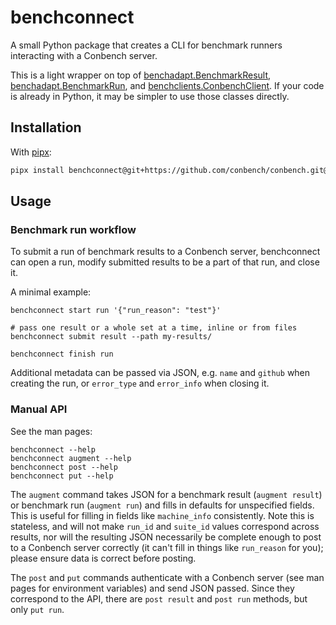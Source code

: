 # benchconnect

A small Python package that creates a CLI for benchmark runners interacting
with a Conbench server.

This is a light wrapper on top of
[benchadapt.BenchmarkResult](https://github.com/conbench/conbench/blob/main/benchadapt/python/benchadapt/result.py),
[benchadapt.BenchmarkRun](https://github.com/conbench/conbench/blob/main/benchadapt/python/benchadapt/run.py), and
[benchclients.ConbenchClient](https://github.com/conbench/conbench/blob/main/benchclients/python/benchclients/conbench.py).
If your code is already in Python, it may be simpler to use those classes
directly.

## Installation

With [pipx](https://pypa.github.io/pipx/):

```bash
pipx install benchconnect@git+https://github.com/conbench/conbench.git@main#subdirectory=benchconnect
```

## Usage

### Benchmark run workflow

To submit a run of benchmark results to a Conbench server, benchconnect can
open a run, modify submitted results to be a part of that run, and close it.

A minimal example:

```shell
benchconnect start run '{"run_reason": "test"}'

# pass one result or a whole set at a time, inline or from files
benchconnect submit result --path my-results/

benchconnect finish run
```

Additional metadata can be passed via JSON, e.g. `name` and `github` when
creating the run, or `error_type` and `error_info` when closing it.

### Manual API

See the man pages:

```shell
benchconnect --help
benchconnect augment --help
benchconnect post --help
benchconnect put --help
```

The `augment` command takes JSON for a benchmark result (`augment result`)
or benchmark run (`augment run`) and fills in defaults for unspecified fields.
This is useful for filling in fields like `machine_info` consistently. Note
this is stateless, and will not make `run_id` and `suite_id` values correspond
across results, nor will the resulting JSON necessarily be complete enough to
post to a Conbench server correctly (it can't fill in things like `run_reason`
for you); please ensure data is correct before posting.

The `post` and `put` commands authenticate with a Conbench server (see man
pages for environment variables) and send JSON passed. Since they correspond
to the API, there are `post result` and `post run` methods, but only `put run`.
